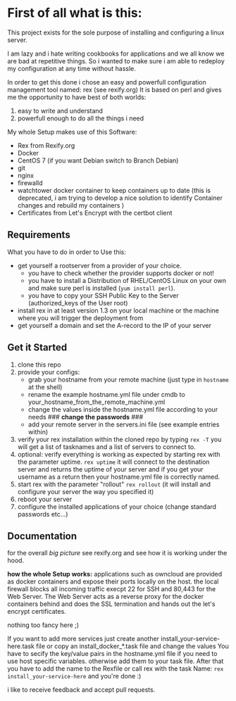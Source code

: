 # **First of all what is this:**

This project exists for the sole purpose of installing and configuring a linux server.

I am lazy and i hate writing cookbooks for applications and we all know we are bad at repetitive things.
So i wanted to make sure i am able to redeploy my configuration at any time without hassle.


In order to get this done i chose an easy and powerfull configuration management tool named: rex (see rexify.org)
It is based on perl and gives me the opportunity to have best of both worlds:

1. easy to write and understand
2. powerfull enough to do all the things i need


My whole Setup makes use of this Software:
- Rex from Rexify.org
- Docker
- CentOS 7 \(if you want Debian switch to Branch Debian)
- git
- nginx
- firewalld
- watchtower docker container to keep containers up to date (this is deprecated, i am trying to develop a nice solution to identify Container changes and rebuild my containers )
- Certificates from Let's Encrypt with the certbot client

## **Requirements**

What you have to do in order to Use this:
- get yourself a rootserver from a provider of your choice.
  - you have to check whether the provider supports docker or not!
  - you have to install a Distribution of RHEL/CentOS Linux on your own and make sure perl is installed (`yum install perl`).
  - you have to copy your SSH Public Key to the Server (authorized_keys of the User root)
- install rex in at least version 1.3 on your local machine or the machine where you will trigger the deployment from
- get yourself a domain and set the A-record to the IP of your server

## **Get it Started**

1. clone this repo
2. provide your configs:
    - grab your hostname from your remote machine (just type in `hostname` at the shell)
    - rename the example hostname.yml file under cmdb to your_hostname_from_the_remote_machine.yml
    - change the values inside the hostname.yml file according to your needs ### **change the passwords** ###
    - add your remote server in the servers.ini file (see example entries within)
3. verify your rex installation within the cloned repo by typing `rex -T` you will get a list of tasknames and a list of servers to connect to.
3. optional: verify everything is working as expected by starting rex with the parameter uptime. `rex uptime`
it will connect to the destination server and returns the uptime of your server and if you get your username as a return then your hostname.yml file is correctly named.
4. start rex with the parameter "rollout" `rex rollout` (it will install and configure your server the way you specified it)
5. reboot your server
6. configure the installed applications of your choice (change standard passwords etc...)

## **Documentation**

for the overall *big picture* see rexify.org and see how it is working under the hood.

**how the whole Setup works:**
  applications such as owncloud are provided as docker containers and expose their ports locally on the host.
  the local firewall blocks all incoming traffic execpt 22 for SSH and 80,443 for the Web Server.
  The Web Server acts as a reverse proxy for the docker containers behind and does the SSL termination and hands out the let's encrypt certificates.

nothing too fancy here ;)

If you want to add more services just create another install_your-service-here.task file or copy an install_docker_*.task file and change the values
You have to secify the key/value pairs in the hostname.yml file if you need to use host specific variables. otherwise add them to your task file.
After that you have to add the name to the Rexfile or call rex with the task Name: `rex install_your-service-here` and you're done :)


i like to receive feedback and accept pull requests.
